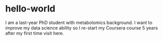 # hello-world

I am a last-year PhD student with metabolomics background. I want to improve my data science ability so I re-start my Coursera course 5 years after my first time visit here.

